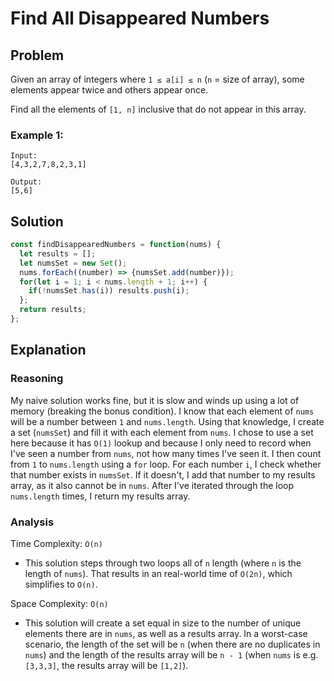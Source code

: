 # Find All Disappeared Numbers
## Problem
Given an array of integers where `1 ≤ a[i] ≤ n` (`n` = size of array), some elements appear twice and others appear once.

Find all the elements of `[1, n]` inclusive that do not appear in this array.

### Example 1:
```
Input:
[4,3,2,7,8,2,3,1]

Output:
[5,6]
```

## Solution
```javascript
const findDisappearedNumbers = function(nums) {
  let results = [];
  let numsSet = new Set();
  nums.forEach((number) => {numsSet.add(number)});
  for(let i = 1; i < nums.length + 1; i++) {
    if(!numsSet.has(i)) results.push(i);
  };
  return results;
};
```

## Explanation
### Reasoning
My naive solution works fine, but it is slow and winds up using a lot of memory (breaking the bonus condition). I know that each element of `nums` will be a number between `1` and `nums.length`. Using that knowledge, I create a set (`numsSet`) and fill it with each element from `nums`. I chose to use a set here because it has `O(1)` lookup and because I only need to record when I've seen a number from `nums`, not how many times I've seen it. I then count from `1` to `nums.length` using a `for` loop. For each number `i`, I check whether that number exists in `numsSet`. If it doesn't, I add that number to my results array, as it also cannot be in `nums`. After I've iterated through the loop `nums.length` times, I return my results array.

### Analysis
Time Complexity: `O(n)`
* This solution steps through two loops all of `n` length (where `n` is the length of `nums`). That results in an real-world time of `O(2n)`, which simplifies to `O(n)`.

Space Complexity: `O(n)`
* This solution will create a set equal in size to the number of unique elements there are in `nums`, as well as a results array. In a worst-case scenario, the length of the set will be `n` (when there are no duplicates in `nums`) and the length of the results array will be `n - 1` (when `nums` is e.g. `[3,3,3]`, the results array will be `[1,2]`).
